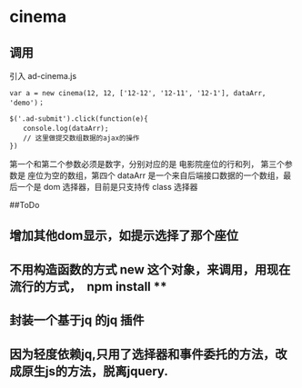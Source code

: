 # cinema
## 调用
引入 ad-cinema.js
```
var a = new cinema(12, 12, ['12-12', '12-11', '12-1'], dataArr, 'demo')；

$('.ad-submit').click(function(e){
　　console.log(dataArr);
　　// 这里做提交数组数据的ajax的操作
})

```

第一个和第二个参数必须是数字，分别对应的是 电影院座位的行和列， 第三个参数是 座位为空的数组，第四个
dataArr 是一个来自后端接口数据的一个数组，最后一个是 dom 选择器，目前是只支持传 class 选择器


##ToDo
## 增加其他dom显示，如提示选择了那个座位
## 不用构造函数的方式 new 这个对象，来调用，用现在流行的方式，  npm install **
## 封装一个基于jq 的jq 插件
## 因为轻度依赖jq,只用了选择器和事件委托的方法，改成原生js的方法，脱离jquery.
